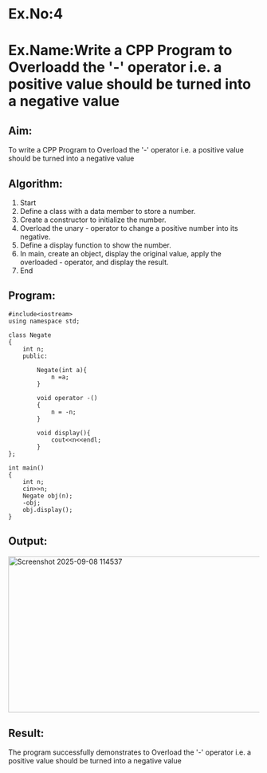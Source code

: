 # Ex.No:4
# Ex.Name:Write a CPP Program to Overloadd the '-' operator i.e. a positive value should be turned into a negative value

## Aim:
To write a CPP Program to Overload the '-' operator i.e. a positive value should be turned into a negative value



## Algorithm:
1. Start
2. Define a class with a data member to store a number.
3. Create a constructor to initialize the number.
4. Overload the unary - operator to change a positive number into its negative.
5. Define a display function to show the number.
6. In main, create an object, display the original value, apply the overloaded - operator, and display the result.
7. End


## Program:
```
#include<iostream>
using namespace std;

class Negate
{
    int n;
    public:
    
        Negate(int a){
            n =a;
        }
        
        void operator -()
        {
            n = -n;
        }
        
        void display(){
            cout<<n<<endl;
        }
};

int main()
{
    int n;
    cin>>n;
    Negate obj(n);
    -obj;
    obj.display();
}
```


## Output:
<img width="1196" height="313" alt="Screenshot 2025-09-08 114537" src="https://github.com/user-attachments/assets/1ee71399-bfed-4651-b3ed-189ebfea85ce" />




## Result:
The program successfully demonstrates to Overload the '-' operator i.e. a positive value should be turned into a negative value





